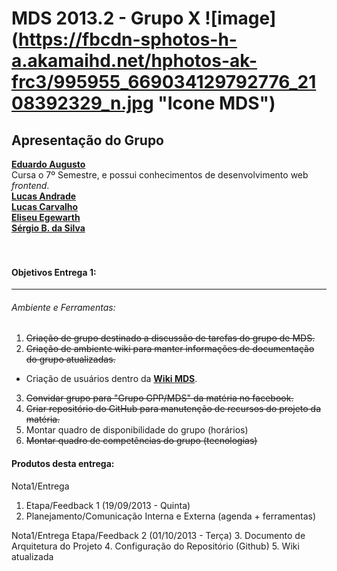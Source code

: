 MDS 2013.2 - Grupo X ![image] (https://fbcdn-sphotos-h-a.akamaihd.net/hphotos-ak-frc3/995955_669034129792776_2108392329_n.jpg "Icone MDS")
==========

## Apresentação do Grupo

[__Eduardo Augusto__](https://www.facebook.com/EduardoRaTiM)<br>
Cursa o 7º Semestre, e possui conhecimentos de desenvolvimento web _frontend_.<br>
[__Lucas Andrade__](https://www.facebook.com/lucas.andrade.r)<br>
[__Lucas Carvalho__](https://www.facebook.com/lucas.fcc)<br>
[__Eliseu Egewarth__](https://www.facebook.com/eliseuegewarth)<br>
[__Sérgio B. da Silva__](https://www.facebook.com/sergio.bezerradasilva)<br>
<br><br>

#### Objetivos Entrega 1:
------------------

###### Ambiente e Ferramentas:
1. <del>Criação de grupo destinado a discussão de tarefas do grupo de MDS.<del>
2. <del>Criação de ambiente wiki para manter informações de documentação do grupo atualizadas.<del>
 * Criação de usuários dentro da [__Wiki MDS__](http://164.41.57.25/wiki/index.php).
3. <del>Convidar grupo para "Grupo GPP/MDS" da matéria no facebook.<del>
4. <del>Criar repositório do GitHub para manutenção de recursos do projeto da matéria.<del>
5. Montar quadro de disponibilidade do grupo (horários)
6. <del>Montar quadro de competências do grupo (tecnologias)<del>


#### Produtos desta entrega:
Nota1/Entrega
1. Etapa/Feedback 1 (19/09/2013 - Quinta)
2. Planejamento/Comunicação Interna e Externa (agenda + ferramentas)

Nota1/Entrega
Etapa/Feedback 2 (01/10/2013 - Terça)
3. Documento de Arquitetura do Projeto
4. Configuração do Repositório (Github)
5. Wiki atualizada
